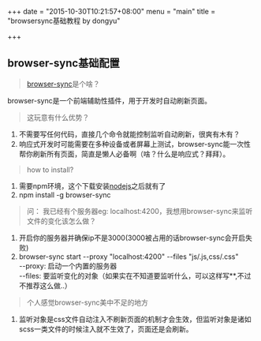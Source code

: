 +++
date = "2015-10-30T10:21:57+08:00"
menu = "main"
title = "browsersync基础教程 by dongyu"

+++
## browser-sync基础配置
> [browser-sync](http://www.browsersync.io/)是个啥？  

browser-sync是一个前端辅助性插件，用于开发时自动刷新页面。

> 这玩意有什么优势？

1. 不需要写任何代码，直接几个命令就能控制监听自动刷新，很爽有木有？
2. 响应式开发时可能需要在多种设备或者屏幕上测试，browser-sync能一次性帮你刷新所有页面，简直是懒人必备啊（啥？什么是响应式？拜拜）。

> how to install?

1. 需要npm环境，这个下载安装[nodejs](https://nodejs.org/en/)之后就有了
2. npm install -g browser-sync

> 问： 我已经有个服务器eg: localhost:4200，我想用browser-sync来监听文件的变化该怎么做？

1. 开启你的服务器并确保ip不是3000(3000被占用的话browser-sync会开启失败)
2. browser-sync start --proxy "localhost:4200" --files "js/.js,css/.css"  
   --proxy: 启动一个内置的服务器  
   --files: 要监听变化的对象（如果实在不知道要监听什么，可以这样写**,不过不推荐这么做..）

> 个人感觉browser-sync美中不足的地方

1. 监听对象是css文件自动注入不刷新页面的机制才会生效，但监听对象是诸如scss一类文件的时候注入就不生效了，页面还是会刷新。

